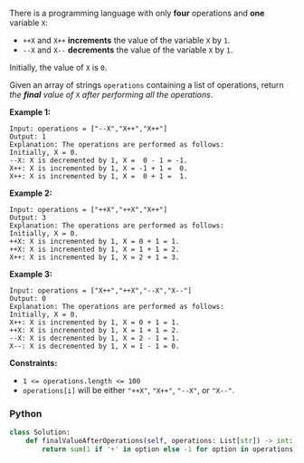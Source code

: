 There is a programming language with only  **four**  operations and  **one**  variable  `X`:

-   `++X`  and  `X++`  **increments**  the value of the variable  `X`  by  `1`.
-   `--X`  and  `X--`  **decrements**  the value of the variable  `X`  by  `1`.

Initially, the value of  `X`  is  `0`.

Given an array of strings  `operations`  containing a list of operations, return  _the  **final** value of_ `X`  _after performing all the operations_.

**Example 1:**
```
Input: operations = ["--X","X++","X++"]
Output: 1
Explanation: The operations are performed as follows:
Initially, X = 0.
--X: X is decremented by 1, X =  0 - 1 = -1.
X++: X is incremented by 1, X = -1 + 1 =  0.
X++: X is incremented by 1, X =  0 + 1 =  1.
```

**Example 2:**
```
Input: operations = ["++X","++X","X++"]
Output: 3
Explanation: The operations are performed as follows:
Initially, X = 0.
++X: X is incremented by 1, X = 0 + 1 = 1.
++X: X is incremented by 1, X = 1 + 1 = 2.
X++: X is incremented by 1, X = 2 + 1 = 3.
```

**Example 3:**
```
Input: operations = ["X++","++X","--X","X--"]
Output: 0
Explanation: The operations are performed as follows:
Initially, X = 0.
X++: X is incremented by 1, X = 0 + 1 = 1.
++X: X is incremented by 1, X = 1 + 1 = 2.
--X: X is decremented by 1, X = 2 - 1 = 1.
X--: X is decremented by 1, X = 1 - 1 = 0.
```

**Constraints:**

-   `1 <= operations.length <= 100`
-   `operations[i]`  will be either  `"++X"`,  `"X++"`,  `"--X"`, or  `"X--"`.


### Python
```python
class Solution:
    def finalValueAfterOperations(self, operations: List[str]) -> int:
        return sum(1 if '+' in option else -1 for option in operations)
```